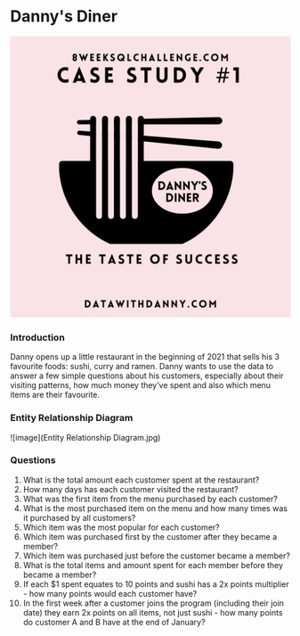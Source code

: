 # Danny's Diner
![image](Intro.jpg)
### Introduction
Danny opens up a little restaurant in the beginning of 2021 that sells his 3 favourite foods: sushi, curry and ramen.
Danny wants to use the data to answer a few simple questions about his customers, especially about their visiting patterns, how much money they’ve spent and also which menu items are their favourite.

### Entity Relationship Diagram

![image](Entity Relationship Diagram.jpg)

### Questions
1) What is the total amount each customer spent at the restaurant?
2) How many days has each customer visited the restaurant?
3) What was the first item from the menu purchased by each customer?
4) What is the most purchased item on the menu and how many times was it purchased by all customers?
5) Which item was the most popular for each customer?
6) Which item was purchased first by the customer after they became a member?
7) Which item was purchased just before the customer became a member?
8) What is the total items and amount spent for each member before they became a member?
9) If each $1 spent equates to 10 points and sushi has a 2x points multiplier - how many points would each customer have?
10) In the first week after a customer joins the program (including their join date) they earn 2x points on all items, not just sushi - how many points do customer A and B have at the end of January?
